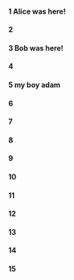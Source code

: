 #### 1 Alice was here!
#### 2
#### 3 Bob was here!
#### 4
#### 5 my boy adam
#### 6
#### 7
#### 8
#### 9
#### 10
#### 11
#### 12
#### 13
#### 14
#### 15
